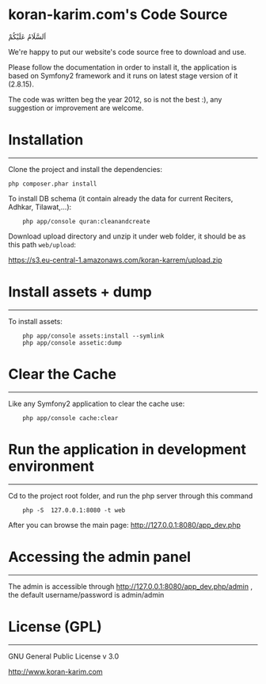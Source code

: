 koran-karim.com's Code Source
==============================
اَلسَّلَامُ عَلَيْكُمْ

We're happy to put our website's code source free to download and use.

Please follow the documentation in order to install it, the application is based on Symfony2 framework and it runs on latest stage version of it (2.8.15).

The code was written beg the year 2012, so is not the best :), any suggestion or improvement are welcome.

# Installation
---------------
Clone the project and install the dependencies:

    php composer.phar install

To install DB schema (it contain already the data for current Reciters, Adhkar, Tilawat,...):
```
    php app/console quran:cleanandcreate
```

Download upload directory and unzip it under web folder, it should be as this path `web/upload`:

https://s3.eu-central-1.amazonaws.com/koran-karrem/upload.zip

# Install assets + dump
------------------------
To install assets:
```
    php app/console assets:install --symlink
    php app/console assetic:dump
```


# Clear the Cache
------------------
Like any Symfony2 application to clear the cache use:
```
    php app/console cache:clear
```


# Run the application in development environment
-------------------------------------------------
Cd to the project root folder, and run the php server through this command 
```
    php -S  127.0.0.1:8080 -t web
```

After you can browse the main page: http://127.0.0.1:8080/app_dev.php


# Accessing the admin panel
----------------------------
The admin is accessible through http://127.0.0.1:8080/app_dev.php/admin , the default username/password is admin/admin



# License (GPL)
----------------
GNU General Public License v 3.0


http://www.koran-karim.com
